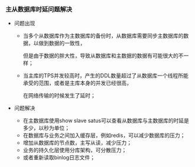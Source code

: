 ### 主从数据库时延问题解决

- 问题出现

  - 当多个从数据库作为主数据库的备份时，从数据库需要同步主数据库的数据，以做到数据的一致性，

    但是由于数据的胖大性，导致从数据库和主数据的数据有可能很大的不一样；

  - 当主库的TPS并发较高时，产生的DDL数量超过了从数据库一个线程所能承受的范围，或者是主库本身的并发已经很高，

    在网络传输的时候发生了延时；

- 问题解决

  - 在主数据库使用show slave satus可以查看从数据库与主数据库的时延是多少，以秒为单位；
  - 在数据库与业务之间加入缓存层，例如redis，可以减少数据库的压力；
  - 增加从数据库的节点数，主写从读，减少压力；
  - 业务的持久化层使用分库架构，可分散压力；
  - 或者重新读取binlog日志文件；

  
